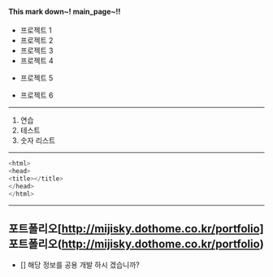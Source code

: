 #### This mark down~! main_page~!!
* 프로젝트 1 
* 프로젝트 2 
* 프로젝트 3 
* 프로젝트 4 
- 프로젝트 5
+ 프로젝트 6
---
1. 연습
2. 테스트
3. 숫자 리스트
---

```c
<html>
<head>
<title></title>
</head>
</html>
```
---
포트폴리오[http://mijisky.dothome.co.kr/portfolio]
포트폴리오(http://mijisky.dothome.co.kr/portfolio)
---
* [] 해당 정보를 공용 개발 하시 겠습니까?
